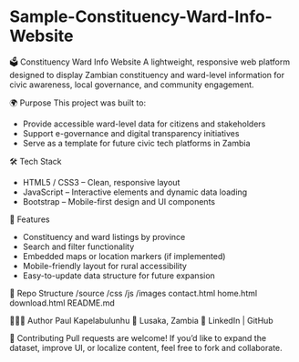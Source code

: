 # Sample-Constituency-Ward-Info-Website

🗳️ Constituency Ward Info Website
A lightweight, responsive web platform designed to display Zambian constituency and ward-level information for civic awareness, local governance, and community engagement.

🌍 Purpose
This project was built to:
- Provide accessible ward-level data for citizens and stakeholders
- Support e-governance and digital transparency initiatives
- Serve as a template for future civic tech platforms in Zambia

🛠️ Tech Stack
- HTML5 / CSS3 – Clean, responsive layout
- JavaScript – Interactive elements and dynamic data loading
- Bootstrap – Mobile-first design and UI components

📸 Features
- Constituency and ward listings by province
- Search and filter functionality
- Embedded maps or location markers (if implemented)
- Mobile-friendly layout for rural accessibility
- Easy-to-update data structure for future expansion

📂 Repo Structure
/source
  /css
  /js
  /images
  contact.html
  home.html
  download.html
README.md


👨🏾‍💻 Author
Paul Kapelabulunhu
📍 Lusaka, Zambia
🔗 LinkedIn | GitHub

🤝 Contributing
Pull requests are welcome! If you’d like to expand the dataset, improve UI, or localize content, feel free to fork and collaborate.
